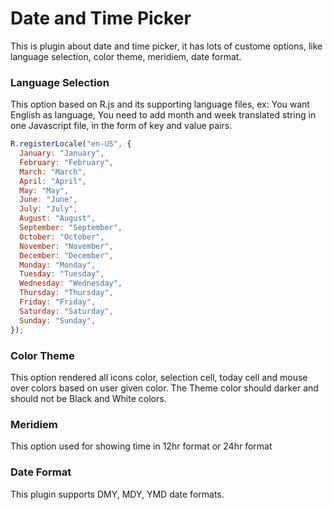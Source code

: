# Date and Time Picker
This is plugin about date and time picker, it has lots of custome options, like language selection, color theme, meridiem, date format.

### Language Selection
This option based on R.js and its supporting language files, ex: You want English as language, You need to add month and week translated string in one Javascript file, in the form of key and value pairs.

```javascript
R.registerLocale("en-US", {
  January: "January",
  February: "February",
  March: "March",
  April: "April",
  May: "May",
  June: "June",
  July: "July",
  August: "August",
  September: "September",
  October: "October",
  November: "November",
  December: "December",
  Monday: "Monday",
  Tuesday: "Tuesday",
  Wednesday: "Wednesday",
  Thursday: "Thursday",
  Friday: "Friday",
  Saturday: "Saturday",
  Sunday: "Sunday",
});
```

### Color Theme
This option rendered all icons color, selection cell, today cell and mouse over colors based on user given color. The Theme color should darker and should not be Black and White colors. 

### Meridiem
This option used for showing time in 12hr format or 24hr format 

### Date Format
This plugin supports DMY, MDY, YMD date formats.

